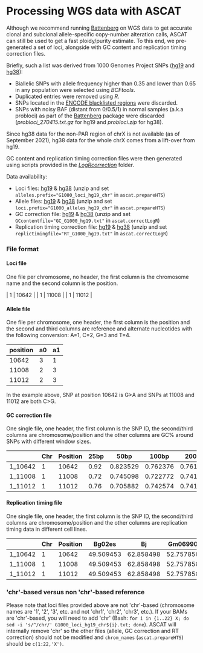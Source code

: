 # Processing WGS data with ASCAT
Although we recommend running [Battenberg](https://github.com/Wedge-lab/battenberg) on WGS data to get accurate clonal and subclonal allele-specific copy-number alteration calls, ASCAT can still be used to get a fast ploidy/purity estimate. To this end, we pre-generated a set of loci, alongside with GC content and replication timing correction files.

Briefly, such a list was derived from 1000 Genomes Project SNPs ([hg19](http://ftp.1000genomes.ebi.ac.uk/vol1/ftp/release/20130502/) and [hg38](http://ftp.1000genomes.ebi.ac.uk/vol1/ftp/data_collections/1000_genomes_project/release/20190312_biallelic_SNV_and_INDEL/)):

- Biallelic SNPs with allele frequency higher than 0.35 and lower than 0.65 in any population were selected using *BCFtools*.
- Duplicated entries were removed using *R*.
- SNPs located in the [ENCODE blacklisted regions](https://github.com/Boyle-Lab/Blacklist/) were discarded.
- SNPs with noisy BAF (distant from 0/0.5/1) in normal samples (a.k.a probloci) as part of the [Battenberg](https://github.com/Wedge-lab/battenberg) package were discarded (*probloci_270415.txt.gz* for hg19 and *probloci.zip* for hg38).

Since hg38 data for the non-PAR region of chrX is not available (as of September 2021), hg38 data for the whole chrX comes from a lift-over from hg19.

GC content and replication timing correction files were then generated using scripts provided in the *[LogRcorrection](../../LogRcorrection)* folder.

Data availability:

- Loci files: [hg19](https://drive.google.com/file/d/1W0Yxkj9osFs6raEc18TuNhBG9wthnPoB/view?usp=share_link) & [hg38](https://drive.google.com/file/d/1uD2emA-LRJKYabrKSOH-XL40QnyJW1Lh/view?usp=share_link) (unzip and set `alleles.prefix="G1000_loci_hg19_chr"` in `ascat.prepareHTS`)
- Allele files: [hg19](https://drive.google.com/file/d/1ztA_LrBVsyMJJ6niiqcf_5uvTvxJPOze/view?usp=share_link) & [hg38](https://drive.google.com/file/d/14iDvfUegZ4eF5wSuxkeEA7yR-yZYkLjt/view?usp=share_link) (unzip and set `loci.prefix="G1000_alleles_hg19_chr"` in `ascat.prepareHTS`)
- GC correction file: [hg19](https://drive.google.com/file/d/1JB4tBGJmzmjYDtpYY9estRxdTYQSLldD/view?usp=share_link) & [hg38](https://drive.google.com/file/d/1919sBMW5_ul8dXHNgy58_dFy79fpfGY8/view?usp=share_link) (unzip and set `GCcontentfile="GC_G1000_hg19.txt"` in `ascat.correctLogR`)
- Replication timing correction file: [hg19](https://drive.google.com/file/d/1K1qSS8NUzMM8sXdVD8wan9wQ0WRoW593/view?usp=share_link) & [hg38](https://drive.google.com/file/d/1coDFcPp3bCWr-9ZaNoCzQUwewdEfH7fg/view?usp=share_link) (unzip and set `replictimingfile="RT_G1000_hg19.txt"` in `ascat.correctLogR`)

### File format

#### Loci file
One file per chromosome, no header, the first column is the chromosome name and the second column is the position.

| 1 | 10642 |
| 1 | 11008 |
| 1 | 11012 |

#### Allele file
One file per chromosome, one header, the first column is the position and the second and third columns are reference and alternate nucleotides with the following conversion: A=1, C=2, G=3 and T=4.

| position | a0 | a1 |
| --- | --- | --- |
| 10642 | 3 | 1 |
| 11008 | 2 | 3 |
| 11012 | 2 | 3 |

In the example above, SNP at position 10642 is G>A and SNPs at 11008 and 11012 are both C>G.

#### GC correction file
One single file, one header, the first column is the SNP ID, the second/third columns are chromosome/position and the other columns are GC% around SNPs with different window sizes.

| | Chr | Position | 25bp | 50bp | 100bp | 200bp | 500bp | 1kb | 2kb | 5kb | 10kb | 20kb | 50kb | 100kb | 200kb | 500kb | 1Mb |
| --- | --- | --- | --- | --- | --- | --- | --- | --- | --- | --- | --- | --- | --- | --- | --- | --- | --- |
| 1_10642 | 1 | 10642 | 0.92 | 0.823529 | 0.762376 | 0.761194 | 0.722555 | 0.677323 | 0.625457 | 0.595799 | 0.590039 | 0.5845710.533734 | 0.458927 | 0.421891 | 0.425195 | 0.423964 |
| 1_11008 | 1 | 11008 | 0.72 | 0.745098 | 0.722772 | 0.741294 | 0.730539 | 0.705295 | 0.594703 | 0.593501 | 0.594541 | 0.5832120.534297 | 0.457987 | 0.42164 | 0.425088 | 0.423964 |
| 1_11012 | 1 | 11012 | 0.76 | 0.705882 | 0.742574 | 0.741294 | 0.726547 | 0.706294 | 0.595202 | 0.593964 | 0.594478 | 0.5831820.53433 | 0.457971 | 0.421633 | 0.425084 | 0.423964 |

#### Replication timing file
One single file, one header, the first column is the SNP ID, the second/third columns are chromosome/position and the other columns are replication timing data in different cell lines.

| | Chr | Position | Bg02es | Bj | Gm06990 | Gm12801 | Gm12812 | Gm12813 | Gm12878 | Helas3 | Hepg2 | Huvec | Imr90 | K562 | Mcf7 | Nhek | Sknsh |
| --- | --- | --- | --- | --- | --- | --- | --- | --- | --- | --- | --- | --- | --- | --- | --- | --- | --- |
| 1_10642 | 1 | 10642 | 49.509453 | 62.858498 | 52.757858 | 61.294971 | 51.757736 | 43.72905 | 48.088467 | 54.11837 | 58.062084 | 47.565636 | 68.790581 | 68.970825 | 57.467934 | 56.897934 | 60.012413 |
| 1_11008 | 1 | 11008 | 49.509453 | 62.858498 | 52.757858 | 61.294971 | 51.757736 | 43.72905 | 48.088467 | 54.11837 | 58.062084 | 47.565636 | 68.790581 | 68.970825 | 57.467934 | 56.897934 | 60.012413 |
| 1_11012 | 1 | 11012 | 49.509453 | 62.858498 | 52.757858 | 61.294971 | 51.757736 | 43.72905 | 48.088467 | 54.11837 | 58.062084 | 47.565636 | 68.790581 | 68.970825 | 57.467934 | 56.897934 | 60.012413 |

### 'chr'-based versus non 'chr'-based reference

Please note that loci files provided above are not 'chr'-based (chromosome names are '1', '2', '3', etc. and not 'chr1', 'chr2', 'chr3', etc.). If your BAMs are 'chr'-based, you will need to add 'chr' (Bash: `for i in {1..22} X; do sed -i 's/^/chr/' G1000_loci_hg19_chr${i}.txt; done`). ASCAT will internally remove 'chr' so the other files (allele, GC correction and RT correction) should not be modified and `chrom_names` (`ascat.prepareHTS`) should be `c(1:22,'X')`.